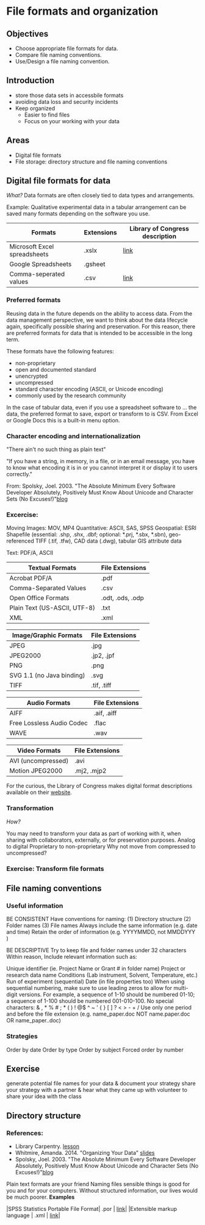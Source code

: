 # File formats and organization
## Objectives
- Choose appropriate file formats for data.
- Compare file naming conventions.
- Use/Design a file naming convention.

## Introduction
-  store those data sets in accessbile formats
- avoiding data loss and security incidents
- Keep organized 
	- Easier to find files
	- Focus on your working with your data

## Areas
- Digital file formats
- File storage: directory structure and file naming conventions

## Digital file formats for data
*What?*
Data formats are often closely tied to data types and arrangements.

Example: Qualitative experimental data in a tabular arrangement can be saved many formats depending on the software you use.

|Formats                             |Extensions| Library of Congress description|
|------------------------------------|----------|--------------------------------|
|Microsoft Excel spreadsheets        | .xslx    | [link](https://www.loc.gov/preservation/digital/formats/fdd/fdd000398.shtml)|
|Google Spreadsheets                 | .gsheet  |								 |
|Comma-seperated values              | .csv     | [link](https://www.loc.gov/preservation/digital/formats/fdd/fdd000323.shtml)|

### Preferred formats 
Reusing data in the future depends on the ability to access data. From the data management perspective, we want to think about the data lifecycle again, specifically possible sharing and preservation. For this reason, there are preferred formats for data that is intended to be accessible in the long term. 

These formats have the following features:

- non-proprietary
- open and documented standard
- unencrypted
- uncompressed
- standard character encoding (ASCII, or Unicode encoding)
- commonly used by the research community

In the case of tabular data, even if you use a spreadsheet software to ... the data, the preferred format to save, export or transform to is CSV. From Excel or Google Docs this is a built-in menu option. 


### Character encoding and internationalization
"There ain't no such thing as plain text"

"If you have a string, in memory, in a file, or in an email message, you have to know what encoding it is in or you cannot interpret it or display it to users correctly."

From: Spolsky, Joel. 2003. "The Absolute Minimum Every Software Developer Absolutely, Positively Must Know About Unicode and Character Sets (No Excuses!)"[blog](https://www.joelonsoftware.com/2003/10/08/the-absolute-minimum-every-software-developer-absolutely-positively-must-know-about-unicode-and-character-sets-no-excuses/)


### Excercise:



Moving Images: MOV, MP4
Quantitative: ASCII, SAS, SPSS
Geospatial: ESRI Shapefile (essential: .shp, .shx, .dbf; optional: *.prj, *.sbx, *.sbn), geo-referenced TIFF (.tif, .tfw), CAD data (.dwg), tabular GIS attribute data

Text: PDF/A, ASCII

|Textual Formats|File Extensions|
|---|---|
|Acrobat PDF/A|.pdf|
|Comma-Separated Values|.csv|
|Open Office Formats|.odt, .ods, .odp|
|Plain Text (US-ASCII, UTF-8)|.txt|
|XML|.xml|

|Image/Graphic Formats|File Extensions|
|---|---|
|JPEG|.jpg|
|JPEG2000|.jp2, .jpf|
|PNG|.png|
|SVG 1.1 (no Java binding)|.svg|
|TIFF|.tif, .tiff|

|Audio Formats|File Extensions|
|---|---|
|AIFF|.aif, .aiff|
|Free Lossless Audio Codec|.flac|
|WAVE|.wav|

|Video Formats|File Extensions|
|---|---|
|AVI (uncompressed)|.avi|
|Motion JPEG2000|.mj2, .mjp2|

For the curious, the Library of Congress makes digital format descriptions available on their [website](https://www.loc.gov/preservation/digital/formats/fdd/descriptions.shtml).

### Transformation
*How?*

You may need to transform your data as part of working with it, when sharing with collaborators, externally, or for preservation purposes.
Analog to digital
Proprietary to non-proprietary
Why not move from compressed to uncompressed?

### Exercise: Transform file formats




## File naming conventions
### Useful information
BE CONSISTENT
Have conventions for naming:
(1) Directory structure
(2) Folder names
(3) File names
Always include the same information 
(e.g. date and time)
Retain the order of information
(e.g. YYYYMMDD, not MMDDYYY )

BE DESCRIPTIVE
Try to keep file and folder names under 32 characters
Within reason, Include relevant information such as:

Unique identifier (ie. Project Name or Grant # in folder name)
Project or research data name
Conditions (Lab instrument, Solvent, Temperature, etc.)
Run of experiment (sequential)
Date (in file properties too)
When using sequential numbering, make sure to use leading zeros to allow for multi-digit versions. For example, a sequence of 1-10 should be numbered 01-10; a sequence of 1-100 should be numbered 001-010-100.
No special characters: & , * % # ; * ( ) ! @$ ^ ~ ' { } [ ] ? < > - + /
Use only one period and before the file extension 
(e.g. name_paper.doc NOT name.paper.doc OR name_paper..doc)

### Strategies
Order by date
Order by type
Order by subject
Forced order by number

## Exercise
generate potential file names for your data & document your strategy 
share your strategy with a partner & hear what they came up with
volunteer to share your idea with the class

## Directory structure 




### References:
- Library Carpentry. [lesson](https://data-lessons.github.io/library-data-intro/03-foundations/)
- Whitmire, Amanda. 2014. "Organizing Your Data" [slides](https://figshare.com/articles/GRAD521_Research_Data_Management_Lectures/1003835)
- Spolsky, Joel. 2003. "The Absolute Minimum Every Software Developer Absolutely, Positively Must Know About Unicode and Character Sets (No Excuses!)"[blog](https://www.joelonsoftware.com/2003/10/08/the-absolute-minimum-every-software-developer-absolutely-positively-must-know-about-unicode-and-character-sets-no-excuses/)

Plain text formats are your friend
Naming files sensible things is good for you and for your computers. Without structured information, our lives would be much poorer. **Examples**


|SPSS Statistics Portable File Format| .por     | [link](https://www.loc.gov/preservation/digital/formats/fdd/fdd000468.shtml)|
|Extensible markup language          | .xml     | [link](https://www.loc.gov/preservation/digital/formats/fdd/fdd000075.shtml)|
